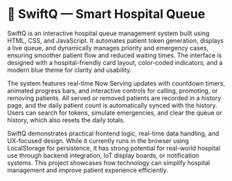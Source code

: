 # 🏥 SwiftQ — Smart Hospital Queue

SwiftQ is an interactive hospital queue management system built using HTML, CSS, and JavaScript.
It automates patient token generation, displays a live queue, and dynamically manages priority and emergency cases, ensuring smoother patient flow and reduced waiting times.
The interface is designed with a hospital-friendly card layout, color-coded indicators, and a modern blue theme for clarity and usability.

The system features real-time Now Serving updates with countdown timers, animated progress bars, and interactive controls for calling, promoting, or removing patients.
All served or removed patients are recorded in a history page, and the daily patient count is automatically synced with the history.
Users can search for tokens, simulate emergencies, and clear the queue or history, which also resets the daily totals.

SwiftQ demonstrates practical frontend logic, real-time data handling, and UX-focused design.
While it currently runs in the browser using LocalStorage for persistence, it has strong potential for real-world hospital use through backend integration, IoT display boards, or notification systems.
This project showcases how technology can simplify hospital management and improve patient experience efficiently.
